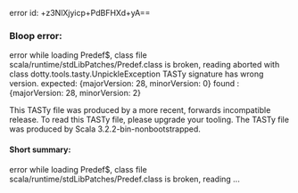 error id: +z3NlXjyicp+PdBFHXd+yA==
### Bloop error:

error while loading Predef$,
class file scala/runtime/stdLibPatches/Predef.class is broken, reading aborted with class dotty.tools.tasty.UnpickleException
TASTy signature has wrong version.
 expected: {majorVersion: 28, minorVersion: 0}
 found   : {majorVersion: 28, minorVersion: 2}

This TASTy file was produced by a more recent, forwards incompatible release.
To read this TASTy file, please upgrade your tooling.
The TASTy file was produced by Scala 3.2.2-bin-nonbootstrapped.
#### Short summary: 

error while loading Predef$,
class file scala/runtime/stdLibPatches/Predef.class is broken, reading ...